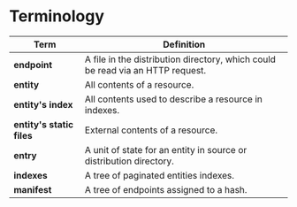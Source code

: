 
# Terminology

| Term                      | Definition
| ------------------------- | ------------------------------------------------- |
| **endpoint**              | A file in the distribution directory, which could be read via an HTTP request. |
| **entity**                | All contents of a resource. |
| **entity's index**        | All contents used to describe a resource in indexes. |
| **entity's static files** | External contents of a resource. |
| **entry**                 | A unit of state for an entity in source or distribution directory. |
| **indexes**               | A tree of paginated entities indexes. |
| **manifest**              | A tree of endpoints assigned to a hash. |
